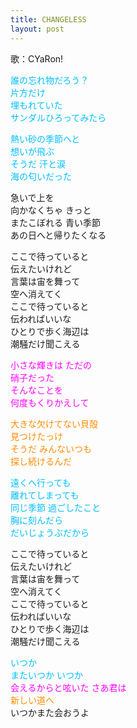 ```yaml
---
title: CHANGELESS
layout: post
---
```

歌：CYaRon!

<p><font color="deepskyblue">誰の忘れ物だろう？<br />
片方だけ<br />
埋もれていた<br />
サンダルひろってみたら</font></p>

<p><font color="deepskyblue">熱い砂の季節へと<br />
想いが飛ぶ<br />
そうだ 汗と涙<br />
海の匂いだった</font></p>

<p>急いで上を<br />
向かなくちゃ きっと<br />
またこぼれる 青い季節<br />
あの日へと帰りたくなる</p>

<p>ここで待っていると<br />
伝えたいけれど<br />
言葉は宙を舞って<br />
空へ消えてく<br />
ここで待っていると<br />
伝わればいいな<br />
ひとりで歩く海辺は<br />
潮騒だけ聞こえる</p>

<p><font color="magenta">小さな輝きは ただの<br />
硝子だった<br />
そんなことを<br />
何度もくりかえして</font></p>

<p><font color="darkorange">大きな欠けてない貝殻<br />
見つけたっけ<br />
そうだ みんないつも<br />
探し続けるんだ</font></p>

<p><font color="deepskyblue">遠くへ行っても<br />
離れてしまっても<br />
同じ季節 過ごしたこと<br />
胸に刻んだら<br />
だいじょうぶだから</font></p>

<p>ここで待っていると<br />
伝えたいけれど<br />
言葉は宙を舞って<br />
空へ消えてく<br />
ここで待っていると<br />
伝わればいいな<br />
ひとりで歩く海辺は<br />
潮騒だけ聞こえる</p>

<p><font color="deepskyblue">いつか<br />
またいつか いつか</font><br />
<font color="magenta">会えるからと呟いた さあ君は</font><br />
<font color="darkorange">新しい道へ</font><br />
いつかまた会おうよ</p>